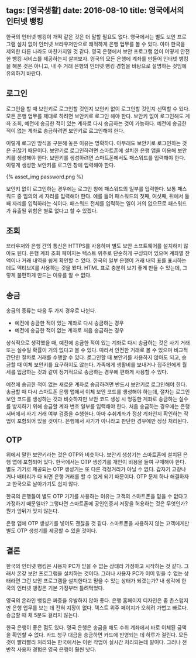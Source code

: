 tags: [영국생활]
date: 2016-08-10
title: 영국에서의 인터넷 뱅킹
---
한국의 인터넷 뱅킹이 개떡 같은 것은 더 말할 필요도 없다. 영국에서는 별도 보안 프로그램 설치 없이 인터넷 브라우저만으로 쾌적하게 은행 업무를 볼 수 있다. 아마 한국을 제외한 다른 나라도 마찬가지일 것 같다. 영국 은행에서 보안 프로그램 없이 어떻게 안전한 뱅킹 서비스를 제공하는지 살펴보자. 영국의 모든 은행에 계좌를 만들어 인터넷 뱅킹을 해본 것은 아니고, 내 주 거래 은행의 인터넷 뱅킹 경험을 바탕으로 설명하는 것임에 유의하기 바란다.
<!--more-->

## 로그인
로그인을 할 때 보안키로 로그인할 것인지 보안키 없이 로그인할 것인지 선택할 수 있다. 모든 은행 업무를 제대로 하려면 보안키로 로그인 해야 한다. 보안키 없이 로그인해도 계좌 조회, 예전에 송금한 적이 있는 계좌로 다시 송금하는 것이 가능하다. 예전에 송금한 적이 없는 계좌로 송금하려면 보안키로 로그인해야 한다.

이렇게 로그인 방식을 구분해 놓은 이유는 명확하다. 아무래도 보안키로 로그인하는 것은 귀찮기 때문이다. 보안키로 로그인하려면 스마트폰에 설치한 은행 앱을 이용해 보안키를 생성해야 한다. 보안키를 생성하려면 스마트폰에서도 패스워드를 입력해야 한다. 이렇게 생성한 보안키를 로그인 창에 입력해야 한다.

{% asset_img password.png %}

보안키 없이 로그인하는 경우에는 로그인 창에 패스워드의 일부를 입력한다. 보통 패스워드 중 임의의 세 자리를 입력해야 한다. 예를 들어 패스워드의 첫째, 여섯째, 뒤에서 둘째 자리를 입력하라는 식이다. 패스워드 전체를 입력하는 일이 거의 없으므로 패스워드가 유출될 위험은 별로 없다고 할 수 있겠다.

## 조회
브라우저와 은행 간의 통신은 HTTPS를 사용하며 별도 보안 소프트웨어를 설치하지 않아도 된다. 은행 계좌 조회 페이지는 텍스트 위주로 단순하게 구성되어 있으며 계좌별 잔액이나 거래 내역을 쉽게 확인할 수 있다. 한국의 일부 은행이 거래 내역 표를 표시하는 데도 액티브X를 사용하는 것을 봤다. HTML 표로 충분히 보기 좋게 만들 수 있는데, 그렇게 불편하게 만드는 이유를 알 수 없다.

## 송금
송금의 종류는 다음 두 가지 경우로 나뉜다.

* 예전에 송금한 적이 있는 계좌로 다시 송금하는 경우
* 예전에 송금한 적이 없는 계좌로 처음 송금하는 경우

상식적으로 생각했을 때, 예전에 송금한 적이 있는 계좌로 다시 송금하는 것은 사기 거래 또는 실수일 확률이 거의 없다고 볼 수 있다. 따라서 안전한 거래로 볼 수 있으며 비교적 간단한 절차로 거래를 수행할 수 있다. 로그인할 때 보안키를 사용하지 않아도 되고, 송금할 때 이체 보안키를 요구하지도 않는다. 가족에게 생활비를 보내거나 집주인에게 월세를 입금하는 것과 같이 정기적으로 송금하는 경우에 편하게 사용할 수 있다.

예전에 송금한 적이 없는 새로운 계좌로 송금하려면 반드시 보안키로 로그인해야 한다. 송금할 때 다시 스마트폰 은행 앱에서 이체 보안 코드를 생성해야 하는데, 절차는 로그인 보안 코드를 생성하는 것과 비슷하지만 보안 코드 생성 시 엉뚱한 계좌로 송금하는 실수를 방지하기 위해 송금할 계좌 번호 일부를 입력해야 한다. 처음 송금하는 경우에는 은행 서버에서 사기 거래 여부 검증을 수행한다. 아마 수취계좌가 정상 계좌인지 확인하는 작업이 포함되어 있을 것이다. 은행에서 사기가 아니라고 판단한 경우에만 정상 처리된다.

## OTP
위에서 말한 보안키라는 것은 OTP와 비슷하다. 보안키 생성기는 스마트폰에 설치된 은행 앱에 포함되어 있다. 한국에서는 OTP 생성기를 개인이 비용을 들여 구매해야 한다. 별도 기기로 제공되는 OTP 생성기는 또 다른 걱정거리가 아닐 수 없다. 갑자기 고장나거나 배터리가 다 되면 은행 거래를 할 수 없게 되기 때문이다. OTP 문제 하나 해결하자고 한국으로 날아가기도 쉽지 않다.

한국의 은행들이 별도 OTP 기기를 사용하는 이유는 고객의 스마트폰을 믿을 수 없다고 가정하기 때문일까? 그렇다면 스마트폰에 공인인증서 저장을 허용하는 것은 무엇인가? 뭔가 앞뒤가 맞지 않는다.

은행 앱에 OTP 생성기를 넣어도 괜찮을 것 같다. 스마트폰을 사용하지 않는 고객에게만 별도 OTP 생성기를 제공할 수 있을 것이다.

## 결론
한국의 인터넷 뱅킹은 사용자 PC가 믿을 수 없는 상태라 가정하고 시작하는 것 같다. 그래서 온갖 보안 프로그램을 설치하는 것이다. 그러나 사용자 PC가 이미 믿을 수 없는 상태라면 그런 보안 프로그램을 설치한다고 믿을 수 있는 상태가 되겠는가? 내 생각에 한국의 인터넷 뱅킹은 기본 가정부터 틀려먹었다.

영국의 온라인 뱅킹은 짜증을 유발하지 않아 좋다. 은행 홈페이지 디자인은 좀 촌스럽지만 은행 업무를 보는 데 전혀 지장이 없다. 텍스트 위주 페이지가 오히려 가볍고 빠르다. 송금할 때 채 5분도 걸리지 않는다.

한국 은행이 좋은 점도 있다. 영국 은행은 송금을 해도 수취 계좌에서 바로 이체된 금액을 확인할 수 없다. 카드 청구 대금을 송금하면 카드에 반영되는 데 하루가 걸린다. 모든 것이 빨리빨리 처리되는 한국에서는 이런 작업이 실시간 처리되는데 말이다. 그러나 전반적 사용자 경험은 영국 은행이 훨씬 낫다.
